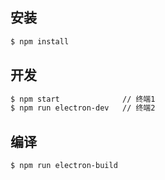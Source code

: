 
## 安装

```bash
$ npm install
```

## 开发

```bash
$ npm start              // 终端1
$ npm run electron-dev   // 终端2
```

## 编译

```bash
$ npm run electron-build
